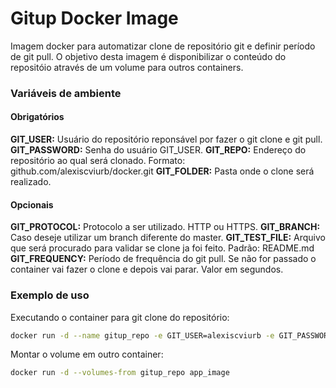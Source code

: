 # Gitup Docker Image

Imagem docker para automatizar clone de repositório git e definir período de git pull.
O objetivo desta imagem é disponibilizar o conteúdo do repositóio através de um volume para outros containers.

### Variáveis de ambiente

#### Obrigatórios

**GIT_USER:** Usuário do repositório reponsável por fazer o git clone e git pull.
**GIT_PASSWORD:** Senha do usuário GIT_USER.
**GIT_REPO:** Endereço do repositório ao qual será clonado. Formato: github.com/alexiscviurb/docker.git
**GIT_FOLDER:** Pasta onde o clone será realizado.

#### Opcionais

**GIT_PROTOCOL:** Protocolo a ser utilizado. HTTP ou HTTPS.
**GIT_BRANCH:** Caso deseje utilizar um branch diferente do master.
**GIT_TEST_FILE:** Arquivo que será procurado para validar se clone ja foi feito. Padrão: README.md
**GIT_FREQUENCY:** Período de frequência do git pull. Se não for passado o container vai fazer o clone e depois vai parar. Valor em segundos.

### Exemplo de uso

Executando o container para git clone do repositório:

```bash
docker run -d --name gitup_repo -e GIT_USER=alexiscviurb -e GIT_PASSWORD=senha -e GIT_REPO=github.com/alexiscviurb/docker.git -e GIT_FOLDER=/conteudo/repo -e GIT_FREQUENCY=60 --volume=/conteudo/repo alexiscviurb/gitup
```

Montar o volume em outro container:

```bash
docker run -d --volumes-from gitup_repo app_image
```
